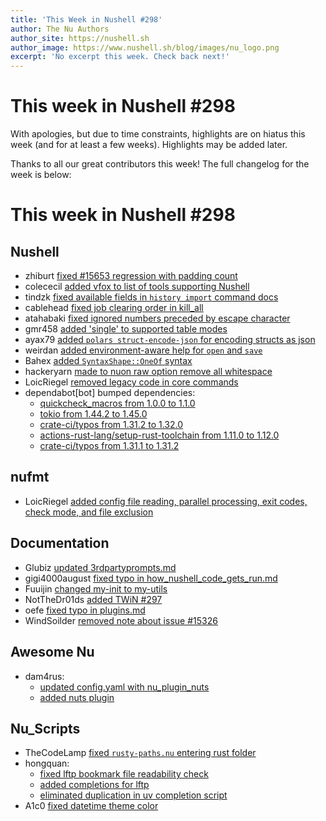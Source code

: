 ```yaml
---
title: 'This Week in Nushell #298'
author: The Nu Authors
author_site: https://nushell.sh
author_image: https://www.nushell.sh/blog/images/nu_logo.png
excerpt: 'No excerpt this week. Check back next!'
---
```


# This week in Nushell #298

With apologies, but due to time constraints, highlights are on hiatus this week (and for at least a few weeks). Highlights may be added later.

Thanks to all our great contributors this week! The full changelog for the week is below:

# This week in Nushell #298

## Nushell

- zhiburt [fixed #15653 regression with padding count](https://github.com/nushell/nushell/pull/15704)
- colececil [added vfox to list of tools supporting Nushell](https://github.com/nushell/nushell/pull/15687)
- tindzk [fixed available fields in `history import` command docs](https://github.com/nushell/nushell/pull/15686)
- cablehead [fixed job clearing order in kill_all](https://github.com/nushell/nushell/pull/15685)
- atahabaki [fixed ignored numbers preceded by escape character](https://github.com/nushell/nushell/pull/15684)
- gmr458 [added 'single' to supported table modes](https://github.com/nushell/nushell/pull/15681)
- ayax79 [added `polars struct-encode-json` for encoding structs as json](https://github.com/nushell/nushell/pull/15678)
- weirdan [added environment-aware help for `open` and `save`](https://github.com/nushell/nushell/pull/15651)
- Bahex [added `SyntaxShape::OneOf` syntax](https://github.com/nushell/nushell/pull/15646)
- hackeryarn [made to nuon raw option remove all whitespace](https://github.com/nushell/nushell/pull/15609)
- LoicRiegel [removed legacy code in core commands](https://github.com/nushell/nushell/pull/15560)
- dependabot[bot] bumped dependencies:
  - [quickcheck_macros from 1.0.0 to 1.1.0](https://github.com/nushell/nushell/pull/15711)
  - [tokio from 1.44.2 to 1.45.0](https://github.com/nushell/nushell/pull/15710)
  - [crate-ci/typos from 1.31.2 to 1.32.0](https://github.com/nushell/nushell/pull/15708)
  - [actions-rust-lang/setup-rust-toolchain from 1.11.0 to 1.12.0](https://github.com/nushell/nushell/pull/15666)
  - [crate-ci/typos from 1.31.1 to 1.31.2](https://github.com/nushell/nushell/pull/15665)

## nufmt

- LoicRiegel [added config file reading, parallel processing, exit codes, check mode, and file exclusion](https://github.com/nushell/nufmt/pull/69)

## Documentation

- Glubiz [updated 3rdpartyprompts.md](https://github.com/nushell/nushell.github.io/pull/1917)
- gigi4000august [fixed typo in how_nushell_code_gets_run.md](https://github.com/nushell/nushell.github.io/pull/1916)
- Fuuijin [changed my-init to my-utils](https://github.com/nushell/nushell.github.io/pull/1915)
- NotTheDr01ds [added TWiN #297](https://github.com/nushell/nushell.github.io/pull/1914)
- oefe [fixed typo in plugins.md](https://github.com/nushell/nushell.github.io/pull/1913)
- WindSoilder [removed note about issue #15326](https://github.com/nushell/nushell.github.io/pull/1886)

## Awesome Nu

- dam4rus:
  - [updated config.yaml with nu_plugin_nuts](https://github.com/nushell/awesome-nu/pull/121)
  - [added nuts plugin](https://github.com/nushell/awesome-nu/pull/120)

## Nu_Scripts

- TheCodeLamp [fixed `rusty-paths.nu` entering rust folder](https://github.com/nushell/nu_scripts/pull/1115)
- hongquan:
  - [fixed lftp bookmark file readability check](https://github.com/nushell/nu_scripts/pull/1114)
  - [added completions for lftp](https://github.com/nushell/nu_scripts/pull/1113)
  - [eliminated duplication in uv completion script](https://github.com/nushell/nu_scripts/pull/1112)
- A1c0 [fixed datetime theme color](https://github.com/nushell/nu_scripts/pull/1111)
